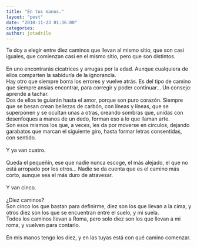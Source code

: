 ```yaml
---
title: "En tus manos."
layout: "post"
date: "2010-11-23 01:36:00"
categories: 
author: jotadrilo
---
```


<div class="css-full-post-content js-full-post-content">
Te doy a elegir entre diez caminos que llevan al mismo sitio, que son casi iguales, que comienzan casi en el mismo sitio, pero que son distintos.<br /><br />En uno encontrarás cicatrices y arrugas por la edad. Aunque cualquiera de ellos comparten la sabiduría de la ignorancia. <br />Hay otro que siempre borra los errores y vuelve atrás. Es del tipo de camino que siempre ansias encontrar, para corregir y poder continuar... Un consejo: aprende a tachar.<br />Dos de ellos te guiarán hasta el amor, porque son puro corazón. Siempre que se besan crean bellezas de carbón, con líneas y líneas, que se superponen y se ocultan unas a otras, creando sombras que, unidas con desenfoques a manos de un dedo, forman eso a lo que llaman arte.<br />Son esos mismos los que, a veces, les da por moverse en círculos, dejando garabatos que marcan el siguiente giro, hasta formar letras consentidas, con sentido.<br /><br />Y ya van cuatro. <br /><br />Queda el pequeñín, ese que nadie nunca escoge, el más alejado, el que no está arropado por los otros... Nadie se da cuenta que es el camino más corto, aunque sea el más duro de atravesar.<br /><br />Y van cinco.<br /><br />¿Diez caminos?<br />Son cinco los que bastan para definirme, diez son los que llevan a la cima, y otros diez son los que se encuentran entre el suelo, y mi suela. <br />Todos los caminos llevan a Roma, pero solo diez son los que llevan a mi roma, y vuelven para contarlo.<br /><br />En mis manos tengo los diez, y en las tuyas está con qué camino comenzar.
</div>
